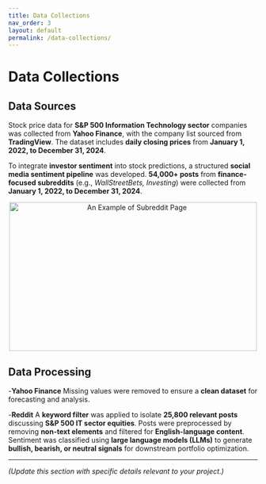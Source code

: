 ```yaml
---
title: Data Collections
nav_order: 3
layout: default
permalink: /data-collections/
---
```


# Data Collections

## Data Sources
Stock price data for **S&P 500 Information Technology sector** companies was collected from **Yahoo Finance**, with the company list sourced from **TradingView**. The dataset includes **daily closing prices** from **January 1, 2022, to December 31, 2024**.

To integrate **investor sentiment** into stock predictions, a structured **social media sentiment pipeline** was developed. **54,000+ posts** from **finance-focused subreddits** (e.g., *WallStreetBets, Investing*) were collected from **January 1, 2022, to December 31, 2024**.

<div style="text-align:center">
<img src="/dsc180-b08-website/pictures/reddit.png" alt="An Example of Subreddit Page" width="500" height="300">
</div>

## Data Processing
 -**Yahoo Finance** Missing values were removed to ensure a **clean dataset** for forecasting and analysis.
 
 -**Reddit** A **keyword filter** was applied to isolate **25,800 relevant posts** discussing **S&P 500 IT sector equities**. Posts were preprocessed by removing **non-text elements** and filtered for **English-language content**. Sentiment was classified using **large language models (LLMs)** to generate **bullish, bearish, or neutral signals** for downstream portfolio optimization.

---

*(Update this section with specific details relevant to your project.)*
